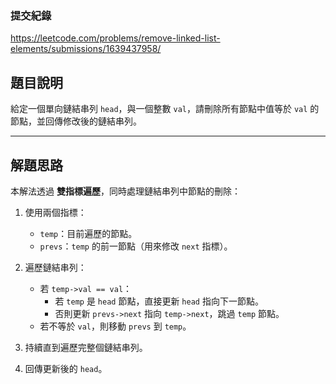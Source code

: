 ### 提交紀錄  
https://leetcode.com/problems/remove-linked-list-elements/submissions/1639437958/

## 題目說明  

給定一個單向鏈結串列 `head`，與一個整數 `val`，請刪除所有節點中值等於 `val` 的節點，並回傳修改後的鏈結串列。

---

## 解題思路  

本解法透過 **雙指標遍歷**，同時處理鏈結串列中節點的刪除：

1. 使用兩個指標：
   - `temp`：目前遍歷的節點。
   - `prevs`：`temp` 的前一節點（用來修改 `next` 指標）。

2. 遍歷鏈結串列：
   - 若 `temp->val == val`：
     - 若 `temp` 是 `head` 節點，直接更新 `head` 指向下一節點。
     - 否則更新 `prevs->next` 指向 `temp->next`，跳過 `temp` 節點。
   - 若不等於 `val`，則移動 `prevs` 到 `temp`。

3. 持續直到遍歷完整個鏈結串列。

4. 回傳更新後的 `head`。

